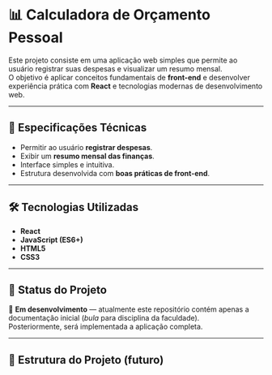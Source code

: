 # 📊 Calculadora de Orçamento Pessoal  

Este projeto consiste em uma aplicação web simples que permite ao usuário registrar suas despesas e visualizar um resumo mensal.  
O objetivo é aplicar conceitos fundamentais de **front-end** e desenvolver experiência prática com **React** e tecnologias modernas de desenvolvimento web.  

---

## 📝 Especificações Técnicas  

- Permitir ao usuário **registrar despesas**.  
- Exibir um **resumo mensal das finanças**.  
- Interface simples e intuitiva.  
- Estrutura desenvolvida com **boas práticas de front-end**.  

---

## 🛠️ Tecnologias Utilizadas  

- **React**  
- **JavaScript (ES6+)**  
- **HTML5**  
- **CSS3**  

---

## 🚀 Status do Projeto  

📌 **Em desenvolvimento** — atualmente este repositório contém apenas a documentação inicial (*bula* para disciplina da faculdade).  
Posteriormente, será implementada a aplicação completa.  

---

## 📂 Estrutura do Projeto (futuro)  

